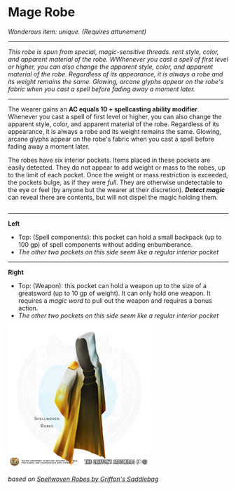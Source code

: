 # Mage Robe
*Wonderous item: unique. (Requires attunement)*
___

*This robe is spun from special, magic-sensitive threads. rent style, color, and apparent material of the robe. WWhenever you cast a spell of first level or higher, you can also change the apparent style, color, and apparent material of the robe. Regardless of its appearance, it is always a robe and its weight remains the same. Glowing, arcane glyphs appear on the robe's fabric when you cast a spell before fading away a moment later.*
___

The wearer gains an **AC equals 10 +  spellcasting ability modifier**. Whenever you cast a spell of first level or higher, you can also change the apparent style, color, and apparent material of the robe. Regardless of its appearance, it is always a robe and its weight remains the same. Glowing, arcane glyphs appear on the robe's fabric when you cast a spell before fading away a moment later.

The robes have six interior pockets. Items placed in these pockets are easily detected. They do not appear to add weight or mass to the robes, up to the limit of each pocket. Once the weight or mass restriction is exceeded, the pockets bulge, as if they were *full*. They are otherwise undetectable to the eye or feel (by anyone but the wearer at their discretion). ***Detect magic*** can reveal there are contents, but will not dispel the magic holding them.

 ```
```
___

**Left**
 * Top: (Spell components): this pocket can hold a small backpack (up to 100 gp) of spell components without adding enbumberance. 
 * *The other two pockets on this side seem like a regular interior pocket*
___
 
**Right**
 * Top: (Weapon): this pocket can hold a weapon up to the size of a greatsword (up to 10 gp of weight). It can only hold one weapon. It requires a *magic word* to pull out the weapon and requires a bonus action. 
 * *The other two pockets on this side seem like a regular interior pocket*
 


 <img 
  src='https://raw.githubusercontent.com/gregofgreg5/magick-ink2020/main/images/mage-robes.png' 
  style='width:325px' />

*based on [Spellwoven Robes by Griffon's Saddlebag](https://www.reddit.com/r/TheGriffonsSaddlebag/comments/b25sex/the_griffons_saddlebag_spellwoven_robes_wondrous/)*
